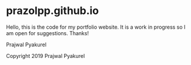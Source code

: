# prazolpp.github.io
Hello, this is the code for my portfolio website. It is a work in progress so I am open for suggestions. Thanks!


Prajwal Pyakurel

Copyright 2019 Prajwal Pyakurel
